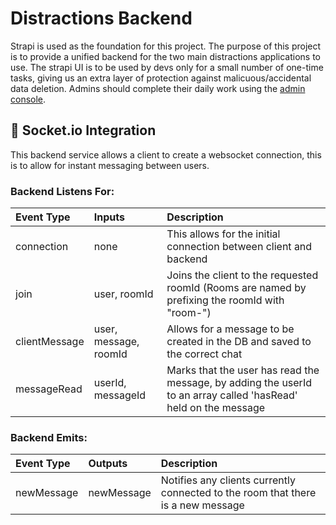 
# Distractions Backend

Strapi is used as the foundation for this project. The purpose of this project is to provide a unified backend for the two main distractions applications to use. The strapi UI is to be used by devs only for a small number of one-time tasks, giving us an extra layer of protection against malicuous/accidental data deletion. Admins should complete their daily work using the [admin console](https://github.com/dan2811/distradmin-frontend).

## 🚀 Socket.io Integration

This backend service allows a client to create a websocket connection, this is to allow for instant messaging between users.

### Backend Listens For:

| Event Type | Inputs | Description |
| :--------- | :----- | :---------- |
| connection | none | This allows for the initial connection between client and backend |
| join | user, roomId | Joins the client to the requested roomId (Rooms are named by prefixing the roomId with "room-") |
| clientMessage | user, message, roomId | Allows for a message to be created in the DB and saved to the correct chat |
| messageRead | userId, messageId | Marks that the user has read the message, by adding the userId to an array called 'hasRead' held on the message |

### Backend Emits:

| Event Type | Outputs | Description |
| :--------- | :------ | :---------- |
| newMessage | newMessage | Notifies any clients currently connected to the room that there is a new message |
